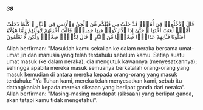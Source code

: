 ##### 38

<span class="ayah">قَالَ ٱدْخُلُوا۟ فِىٓ أُمَمٍۢ قَدْ خَلَتْ مِن قَبْلِكُم مِّنَ ٱلْجِنِّ وَٱلْإِنسِ فِى ٱلنَّارِ ۖ كُلَّمَا دَخَلَتْ أُمَّةٌۭ لَّعَنَتْ أُخْتَهَا ۖ حَتَّىٰٓ إِذَا ٱدَّارَكُوا۟ فِيهَا جَمِيعًۭا قَالَتْ أُخْرَىٰهُمْ لِأُولَىٰهُمْ رَبَّنَا هَٰٓؤُلَآءِ أَضَلُّونَا فَـَٔاتِهِمْ عَذَابًۭا ضِعْفًۭا مِّنَ ٱلنَّارِ ۖ قَالَ لِكُلٍّۢ ضِعْفٌۭ وَلَٰكِن لَّا تَعْلَمُونَ</span>

<span class="ayah_translation">Allah berfirman: "Masuklah kamu sekalian ke dalam neraka bersama umat-umat jin dan manusia yang telah terdahulu sebelum kamu. Setiap suatu umat masuk (ke dalam neraka), dia mengutuk kawannya (menyesatkannya); sehingga apabila mereka masuk semuanya berkatalah orang-orang yang masuk kemudian di antara mereka kepada orang-orang yang masuk terdahulu: "Ya Tuhan kami, mereka telah menyesatkan kami, sebab itu datangkanlah kepada mereka siksaan yang berlipat ganda dari neraka". Allah berfirman: "Masing-masing mendapat (siksaan) yang berlipat ganda, akan tetapi kamu tidak mengetahui".</span>

